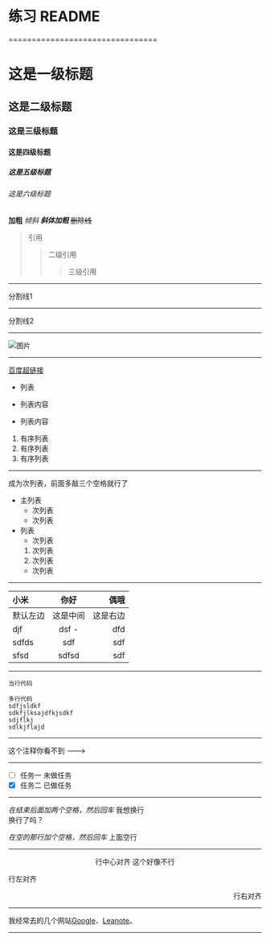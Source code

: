 # 练习 README
================================

# 这是一级标题
## 这是二级标题
### 这是三级标题
#### 这是四级标题
##### 这是五级标题
###### 这是六级标题

**加粗**
*倾斜*
***斜体加粗***
~~删除线~~

> 引用
>> 二级引用
>>> 三级引用


---
分割线1
***
分割线2
*****
![图片](https://upload-images.jianshu.io/upload_images/6860761-fd2f51090a890873.jpg?imageMogr2/auto-orient/strip%7CimageView2/2/w/550 "链接地址")

---
[百度超链接](http://baidu.com "百度")

- 列表
+ 列表内容
* 列表内容
1. 有序列表
2. 有序列表
3. 有序列表

---
成为次列表，前面多敲三个空格就行了
- 主列表
   - 次列表
   - 次列表
- 列表
   - 次列表
   1. 次列表
   2. 次列表
   - 次列表

---
小米| 你好 | 偶哦
:--|:--:|--:
默认左边|这是中间|这是右边
djf|dsf         -|dfd
sdfds|sdf|sdf
sfsd|sdfsd|sdf

---
`当行代码`

```
多行代码
sdfjsldkf
sdkfjlksajdfkjsdkf
sdjflkj
sdlkjflajd
```

---
这个注释你看不到 --->   <!-- 我是注释-->

---
- [ ] 任务一 未做任务 
- [x] 任务二 已做任务 

---
*在结束后面加两个空格，然后回车*
我想换行  
换行了吗？
 
*在空的那行加个空格，然后回车*
上面空行

---

<center>行中心对齐 这个好像不行</center>
<p align="left">行左对齐</p>
<p align="right">行右对齐</p>

---


我经常去的几个网站[Google][1]、[Leanote][2]。

[1]:http://www.google.com 
[2]:http://www.leanote.com

---




